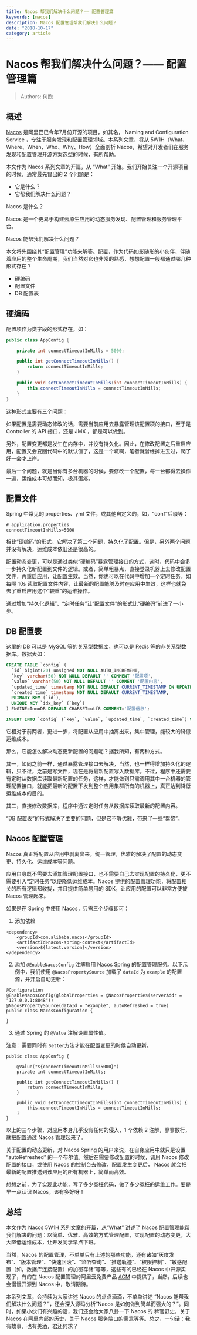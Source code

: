 ```yaml
---
title: Nacos 帮我们解决什么问题？—— 配置管理篇
keywords: [nacos]
description: Nacos 配置管理帮我们解决什么问题？
date: "2018-10-17"
category: article
---
```


# Nacos 帮我们解决什么问题？—— 配置管理篇
> Authors: 何煦

## 概述

[Nacos](https://github.com/alibaba/nacos) 是阿里巴巴今年7月份开源的项目，如其名， Naming and Configuration Service ，专注于服务发现和配置管理领域。本系列文章，将从 5W1H（What、Where、When、Who、Why、How）全面剖析 Nacos，希望对开发者们在服务发现和配置管理开源方案选型的时候，有所帮助。

本文作为 Nacos 系列文章的开篇，从 “What” 开始。我们开始关注一个开源项目的时候，通常最先冒出的 2 个问题是：

* 它是什么？
* 它帮我们解决什么问题？

Nacos 是什么？

Nacos 是一个更易于构建云原生应用的动态服务发现、配置管理和服务管理平台。

Nacos 能帮我们解决什么问题？

本文将先围绕其“配置管理”功能来解答。配置，作为代码如影随形的小伙伴，伴随着应用的整个生命周期，我们当然对它也非常的熟悉，想想配置一般都通过哪几种形式存在？

* 硬编码
* 配置文件
* DB 配置表

## 硬编码

配置项作为类字段的形式存在，如：

```java
public class AppConfig {

    private int connectTimeoutInMills = 5000;

    public int getConnectTimeoutInMills() {
        return connectTimeoutInMills;
    }

    public void setConnectTimeoutInMills(int connectTimeoutInMills) {
        this.connectTimeoutInMills = connectTimeoutInMills;
    }
}
```

这种形式主要有三个问题：

如果配置是需要动态修改的话，需要当前应用去暴露管理该配置项的接口，至于是 Controller 的 API 接口，还是 JMX ，都是可以做到。

另外，配置变更都是发生在内存中，并没有持久化。因此，在修改配置之后重启应用，配置又会变回代码中的默认值了，这是一个坑啊，笔者就曾经掉进去过，爬了好一会才上岸。

最后一个问题，就是当你有多台机器的时候，要修改一个配置，每一台都得去操作一遍，运维成本可想而知，极其蛋疼。

## 配置文件

Spring 中常见的 properties、yml 文件，或其他自定义的，如，“conf”后缀等：

```
# application.properties
connectTimeoutInMills=5000
```

相比“硬编码”的形式，它解决了第二个问题，持久化了配置。但是，另外两个问题并没有解决，运维成本依旧还是很高的。

配置动态变更，可以是通过类似“硬编码”暴露管理接口的方式，这时，代码中会多一步持久化新配置到文件的逻辑。或者，简单粗暴点，直接登录机器上去修改配置文件，再重启应用，让配置生效。当然，你也可以在代码中增加一个定时任务，如每隔 10s 读取配置文件内容，让最新的配置能够及时在应用中生效，这样也就免去了重启应用这个“较重”的运维操作。

通过增加“持久化逻辑”、“定时任务”让“配置文件”的形式比“硬编码”前进了一小步。

## DB 配置表

这里的 DB 可以是 MySQL 等的关系型数据库，也可以是 Redis 等的非关系型数据库。数据表如：

```sql
CREATE TABLE `config` (
  `id` bigint(20) unsigned NOT NULL AUTO_INCREMENT,
  `key` varchar(50) NOT NULL DEFAULT '' COMMENT '配置项',
  `value` varchar(50) NOT NULL DEFAULT '' COMMENT '配置内容',
  `updated_time` timestamp NOT NULL DEFAULT CURRENT_TIMESTAMP ON UPDATE CURRENT_TIMESTAMP,
  `created_time` timestamp NOT NULL DEFAULT CURRENT_TIMESTAMP,
  PRIMARY KEY (`id`),
  UNIQUE KEY `idx_key` (`key`)
) ENGINE=InnoDB DEFAULT CHARSET=utf8 COMMENT='配置信息';

INSERT INTO `config` (`key`, `value`, `updated_time`, `created_time`) VALUES ('connectTimeoutInMills', '5000', CURRENT_TIMESTAMP, CURRENT_TIMESTAMP);
```

它相对于前两者，更进一步，将配置从应用中抽离出来，集中管理，能较大的降低运维成本。

那么，它能怎么解决动态更新配置的问题呢？据我所知，有两种方式。

其一，如同之前一样，通过暴露管理接口去解决，当然，也一样得增加持久化的逻辑，只不过，之前是写文件，现在是将最新配置写入数据库。不过，程序中还需要有定时从数据库读取最新配置的任务，这样，才能做到只需调用其中一台机器的管理配置接口，就能把最新的配置下发到整个应用集群所有的机器上，真正达到降低运维成本的目的。

其二，直接修改数据库，程序中通过定时任务从数据库读取最新的配置内容。

“DB 配置表”的形式解决了主要的问题，但是它不够优雅，带来了一些“累赘”。

## Nacos 配置管理

Nacos 真正将配置从应用中剥离出来，统一管理，优雅的解决了配置的动态变更、持久化、运维成本等问题。

应用自身既不需要去添加管理配置接口，也不需要自己去实现配置的持久化，更不需要引入“定时任务”以便降低运维成本。Nacos 提供的配置管理功能，将配置相关的所有逻辑都收拢，并且提供简单易用的 SDK，让应用的配置可以非常方便被 Nacos 管理起来。

如果是在 Spring 中使用 Nacos，只需三个步骤即可：

1. 添加依赖

```plain
<dependency>
    <groupId>com.alibaba.nacos</groupId>
    <artifactId>nacos-spring-context</artifactId>
    <version>${latest.version}</version>
</dependency>
```

2. 添加 `@EnableNacosConfig` 注解启用 Nacos Spring 的配置管理服务。以下示例中，我们使用 `@NacosPropertySource` 加载了 `dataId` 为 `example` 的配置源，并开启自动更新：

```plain
@Configuration
@EnableNacosConfig(globalProperties = @NacosProperties(serverAddr = "127.0.0.1:8848"))
@NacosPropertySource(dataId = "example", autoRefreshed = true)
public class NacosConfiguration {

}
```

3. 通过 Spring 的 `@Value` 注解设置属性值。

注意：需要同时有 `Setter`方法才能在配置变更的时候自动更新。

```plain
public class AppConfig {

    @Value("${connectTimeoutInMills:5000}")
    private int connectTimeoutInMills;

    public int getConnectTimeoutInMills() {
        return connectTimeoutInMills;
    }

    public void setConnectTimeoutInMills(int connectTimeoutInMills) {
        this.connectTimeoutInMills = connectTimeoutInMills;
    }
}
```

以上的三个步骤，对应用本身几乎没有任何的侵入，1 个依赖 2 注解，寥寥数行，就把配置通过 Nacos 管理起来了。

关于配置的动态更新，对 Nacos Spring 的用户来说，在自身应用中就只是设置 “autoRefreshed” 的一个布尔值。然后在需要修改配置的时候，调用 Nacos 修改配置的接口，或使用 Nacos 的控制台去修改，配置发生变更后， Nacos 就会把最新的配置推送到该应用的所有机器上，简单而高效。

想想之前，为了实现此功能，写了多少冤枉代码，做了多少冤枉的运维工作。要是早一点认识 Nacos，该有多好呀！

## 总结

本文作为 Nacos 5W1H 系列文章的开篇，从“What” 讲述了 Nacos 配置管理能帮我们解决的问题：以简单、优雅、高效的方式管理配置，实现配置的动态变更，大大降低运维成本，让开发同学早点下班。

当然，Nacos 的配置管理，不单单只有上述的那些功能，还有诸如“灰度发布”、“版本管理”、“快速回滚”、“监听查询”、“推送轨迹”、“权限控制”、“敏感配置（如，数据库连接配置）的加密存储”等等，这些有的已经在 Nacos 中开源实现了，有的在 Nacos 配置管理的阿里云免费产品 [ACM](https://cn.aliyun.com/product/acm) 中提供了，当然，后续也会慢慢开源到 Nacos 中，敬请期待。

本系列文章，会持续为大家讲述 Nacos 的点点滴滴，不单单讲述 “Nacos 能帮我们解决什么问题？”，还会深入源码分析“Nacos 是如何做到简单而强大的？”。同时，如果小伙们有兴趣的话，我们还会给大家八卦一下 Nacos 的 稗官野史，关于 Nacos 在阿里内部的历史，关于 Nacos 服务端口的寓意等等。总之，一句话：我有故事，也有美酒，君还何求？
